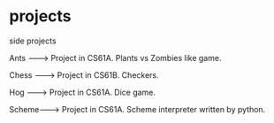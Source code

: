 # projects
side projects

Ants  ---> Project in CS61A. Plants vs Zombies like game.

Chess ---> Project in CS61B. Checkers.

Hog   ---> Project in CS61A. Dice game.

Scheme---> Project in CS61A. Scheme interpreter written by python.
